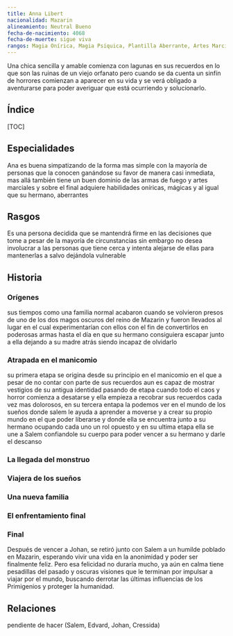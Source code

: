 ```yaml
---
title: Anna Libert
nacionalidad: Mazarin
alineamiento: Neutral Bueno
fecha-de-nacimiento: 4068
fecha-de-muerte: sigue viva
rangos: Magia Onírica, Magia Psíquica, Plantilla Aberrante, Artes Marciales
---
```


Una chica sencilla y amable comienza con lagunas en sus recuerdos en lo que son las ruinas de un viejo orfanato pero cuando se da cuenta un sinfín de horrores comienzan a aparecer en su vida y se verá obligado a aventurarse para poder averiguar que está ocurriendo y solucionarlo.

## Índice

[TOC]

## Especialidades

Ana es buena simpatizando de la forma mas simple con la mayoría de personas que la conocen ganándose su favor de manera casi inmediata, mas allá también tiene un buen dominio de las armas de fuego y artes marciales y sobre el final adquiere habilidades oníricas, mágicas y al igual que su hermano, aberrantes

## Rasgos

Es una persona decidida que se mantendrá firme en las decisiones que tome a pesar de la mayoría de circunstancias sin embargo no desea involucrar a las personas que tiene cerca y intenta alejarse de ellas para mantenerlas a salvo dejándola vulnerable

## Historia

### Orígenes

sus tiempos como una familia normal acabaron cuando se volvieron presos de uno de los dos magos oscuros del reino de Mazarin y fueron llevados al lugar en el cual experimentarían con ellos con el fin de convertirlos en poderosas armas hasta el día en que su hermano consiguiera escapar junto a ella dejando a su madre atrás siendo incapaz de olvidarlo 

### Atrapada en el manicomio

su primera etapa se origina desde su principio en el manicomio en el que a pesar de no contar con parte de sus recuerdos aun es capaz de mostrar vestigios de su antigua identidad pasando de etapa cuando todo el caos y horror comienza a desatarse y ella empieza a recobrar sus recuerdos cada vez mas dolorosos, en su tercera entapa la podemos ver en el mundo de los sueños donde salem le ayuda a aprender a moverse y a crear su propio mundo en el que poder liberarse y donde ella se encuentra junto a su hermano ocupando cada uno un rol opuesto y en su ultima etapa ella se une a Salem confiandole su cuerpo para poder vencer a su hermano y darle el descanso

### La llegada del monstruo

### Viajera de los sueños

### Una nueva familia

### El enfrentamiento final

### Final

Después de vencer a Johan, se retiró junto con Salem a un humilde poblado en Mazarin, esperando vivir una vida en la anonimidad y poder ser finalmente feliz. Pero esa felicidad no duraría mucho, ya aún en calma tiene pesadillas del pasado y oscuras visiones que le terminan por impulsar a viajar por el mundo, buscando derrotar las últimas influencias de los Primigenios y proteger la humanidad.

## Relaciones

pendiente de hacer (Salem, Edvard, Johan, Cressida)